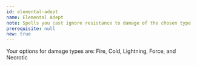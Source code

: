 ```yaml
---
id: elemental-adept
name: Elemental Adept
note: Spells you cast ignore resistance to damage of the chosen type
prerequisite: null
new: true
---
```


Your options for damage types are: Fire, Cold, Lightning, Force, and Necrotic